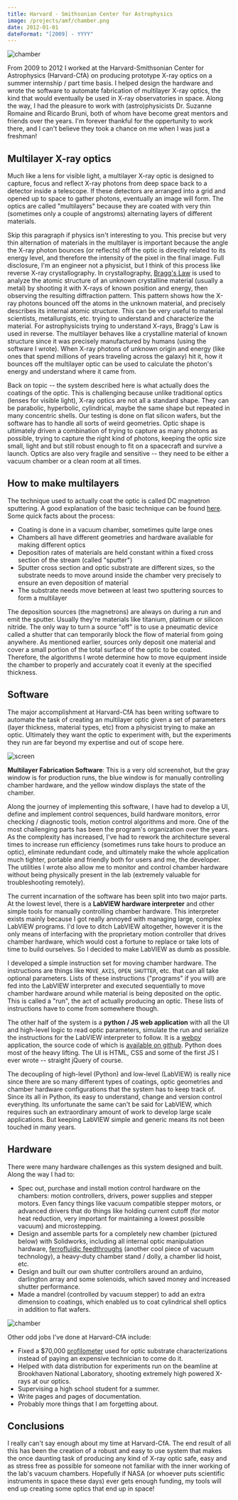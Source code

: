 ```yaml
---
title: Harvard - Smithsonian Center for Astrophysics
image: /projects/amf/chamber.png
date: 2012-01-01
dateFormat: "[2009] - YYYY"
---
```


![chamber](/projects/amf/chamber.png)

From 2009 to 2012 I worked at the Harvard-Smithsonian Center for Astrophysics (Harvard-CfA) on producing prototype X-ray optics on a summer internship / part time basis. I helped design the hardware and wrote the software to automate fabrication of multilayer X-ray optics, the kind that would eventually be used in X-ray observatories in space. Along the way, I had the pleasure to work with (astro)physicists Dr. Suzanne Romaine and Ricardo Bruni, both of whom have become great mentors and friends over the years. I'm forever thankful for the oppertunity to work there, and I can't believe they took a chance on me when I was just a freshman!

## Multilayer X-ray optics

Much like a lens for visible light, a multilayer X-ray optic is designed to capture, focus and reflect X-ray photons from deep space back to a detector inside a telescope. If these detectors are arranged into a grid and opened up to space to gather photons, eventually an image will form. The optics are called "multilayers" because they are coated with very thin (sometimes only a couple of angstroms) alternating layers of different materials.

Skip this paragraph if physics isn't interesting to you. This precise but very thin alternation of materials in the multilayer is important because the angle the X-ray photon bounces (or reflects) off the optic is directly related to its energy level, and therefore the intensity of the pixel in the final image. Full disclosure, I'm an engineer not a physicist, but I think of this process like reverse X-ray crystallography. In crystallography, [Bragg's Law](https://en.wikipedia.org/wiki/Bragg%27s_law) is used to analyze the atomic structure of an unknown crystalline material (usually a metal) by shooting it with X-rays of known position and energy, then observing the resulting diffraction pattern. This pattern shows how the X-ray photons bounced off the atoms in the unknown material, and precisely describes its internal atomic structure. This can be very useful to material scientists, metallurgists, etc. trying to understand and characterize the material. For astrophysicists trying to understand X-rays, Bragg's Law is used in reverse. The multilayer behaves like a crystalline material of known structure since it was precisely manufactured by humans (using the software I wrote). When X-ray photons of unknown origin and energy (like ones that spend millions of years traveling across the galaxy) hit it, how it bounces off the multilayer optic can be used to calculate the photon's energy and understand where it came from.

Back on topic -- the system described here is what actually does the coatings of the optic. This is challenging because unlike traditional optics (lenses for visible light), X-ray optics are not all a standard shape. They can be parabolic, hyperbolic, cylindrical, maybe the same shape but repeated in many concentric shells. Our testing is done on flat silicon wafers, but the software has to handle all sorts of weird geometries. Optic shape is ultimately driven a combination of trying to capture as many photons as possible, trying to capture the right kind of photons, keeping the optic size small, light and but still robust enough to fit on a spacecraft and survive a launch. Optics are also very fragile and sensitive -- they need to be either a vacuum chamber or a clean room at all times.

## How to make multilayers

The technique used to actually coat the optic is called DC magnetron sputtering. A good explanation of the basic technique can be found [here](http://www.ajaint.com/whatis.htm). Some quick facts about the process:

- Coating is done in a vacuum chamber, sometimes quite large ones
- Chambers all have different geometries and hardware available for making different optics
- Deposition rates of materials are held constant within a fixed cross section of the stream (called "sputter")
- Sputter cross section and optic substrate are different sizes, so the substrate needs to move around inside the chamber very precisely to ensure an even deposition of material
- The substrate needs move between at least two sputtering sources to form a multilayer

The deposition sources (the magnetrons) are always on during a run and emit the sputter. Usually they're materials like titanium, platinum or silicon nitride. The only way to turn a source "off" is to use a pneumatic device called a shutter that can temporarily block the flow of material from going anywhere. As mentioned earlier, sources only deposit one material and cover a small portion of the total surface of the optic to be coated. Therefore, the algorithms I wrote determine how to move equipment inside the chamber to properly and accurately coat it evenly at the specified thickness.

## Software

The major accomplishment at Harvard-CfA has been writing software to automate the task of creating an multilayer optic given a set of parameters (layer thickness, material types, etc) from a physicist trying to make an optic. Ultimately they want the optic to experiment with, but the experiments they run are far beyond my expertise and out of scope here.

![screen](/projects/amf/screen.jpg)

**Multilayer Fabrication Software**: This is a very old screenshot, but the gray window is for production runs, the blue window is for manually controlling chamber hardware, and the yellow window displays the state of the chamber.

Along the journey of implementing this software, I have had to develop a UI, define and implement control sequences, build hardware monitors, error checking / diagnostic tools, motion control algorithms and more. One of the most challenging parts has been the program's organization over the years. As the complexity has increased, I've had to rework the architecture several times to increase run efficiency (sometimes runs take hours to produce an optic), eliminate redundant code, and ultimately make the whole application much tighter, portable and friendly both for users and me, the developer. The utilities I wrote also allow me to monitor and control chamber hardware without being physically present in the lab (extremely valuable for troubleshooting remotely).

The current incarnation of the software has been split into two major parts. At the lowest level, there is a __LabVIEW hardware interpreter__ and other simple tools for manually controlling chamber hardware. This interpreter exists mainly because I got really annoyed with managing large, complex LabVIEW programs. I'd love to ditch LabVIEW altogether, however it is the only means of interfacing with the proprietary motion controller that drives chamber hardware, which would cost a fortune to replace or take lots of time to build ourselves. So I decided to make LabVIEW as dumb as possible.

I developed a simple instruction set for moving chamber hardware. The instructions are things like `MOVE_AXIS`, `OPEN_SHUTTER`, etc. that can all take optional parameters. Lists of these instructions ("programs" if you will) are fed into the LabVIEW interpreter and executed sequentially to move chamber hardware around while material is being deposited on the optic. This is called a "run", the act of actually producing an optic. These lists of instructions have to come from somewhere though.

The other half of the system is a __python / JS web application__ with all the UI and high-level logic to read optic parameters, simulate the run and serialize the instructions for the LabVIEW interpreter to follow. It is a [webpy](http://webpy.org/) application, the source code of which is [available on github](https://github.com/Stonelinks/amf). Python does most of the heavy lifting. The UI is HTML, CSS and some of the first JS I ever wrote -- straight jQuery of course.

The decoupling of high-level (Python) and low-level (LabVIEW) is really nice since there are so many different types of coatings, optic geometries and chamber hardware configurations that the system has to keep track of. Since its all in Python, its easy to understand, change and version control everything. Its unfortunate the same can't be said for LabVIEW, which requires such an extraordinary amount of work to develop large scale applications. But keeping LabVIEW simple and generic means its not been touched in many years.

## Hardware

There were many hardware challenges as this system designed and built. Along the way I had to:

- Spec out, purchase and install motion control hardware on the chambers: motion controllers, drivers, power supplies and stepper motors. Even fancy things like vacuum compatible stepper motors, or advanced drivers that do things like holding current cutoff (for motor heat reduction, very important for maintaining a lowest possible vacuum) and microstepping.
- Design and assemble parts for a completely new chamber (pictured below) with Solidworks, including all internal optic manipulation hardware, [ferrofluidic feedthroughs](https://en.wikipedia.org/wiki/Ferrofluidic_seal) (another cool piece of vacuum technology), a heavy-duty chamber stand / dolly, a chamber lid hoist, etc.
- Design and built our own shutter controllers around an arduino, darlington array and some solenoids, which saved money and increased shutter performance.
- Made a mandrel (controlled by vacuum stepper) to add an extra dimension to coatings, which enabled us to coat cylindrical shell optics in addition to flat wafers.


![chamber](/projects/amf/chamber.png)

Other odd jobs I've done at Harvard-CfA include:

- Fixed a $70,000 [profilometer](https://en.wikipedia.org/wiki/Profilometer) used for optic substrate characterizations instead of paying an expensive technician to come do it.
- Helped with data distribution for experiments run on the beamline at Brookhaven National Laboratory, shooting extremely high powered X-rays at our optics.
- Supervising a high school student for a summer.
- Write pages and pages of documentation.
- Probably more things that I am forgetting about.

## Conclusions

I really can't say enough about my time at Harvard-CfA. The end result of all this has been the creation of a robust and easy to use system that makes the once daunting task of producing any kind of X-ray optic safe, easy and as stress free as possible for someone not familiar with the inner working of the lab's vacuum chambers. Hopefully if NASA (or whoever puts scientific instruments in space these days) ever gets enough funding, my tools will end up creating some optics that end up in space!
